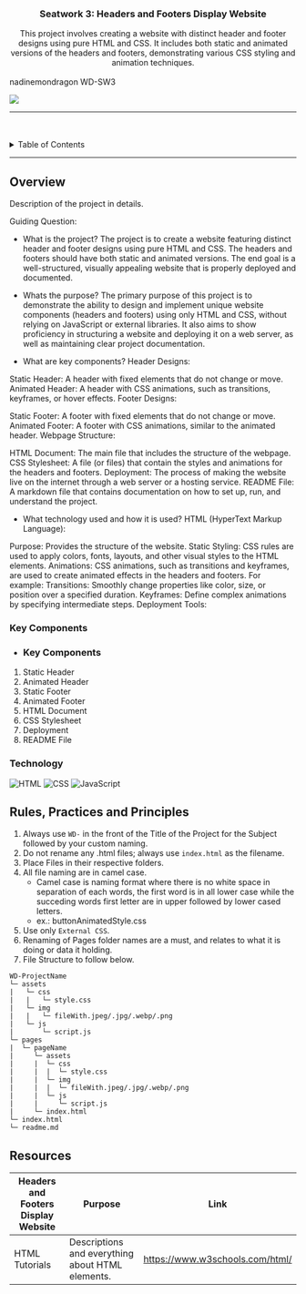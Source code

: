 <a name="readme-top">

<br/>

<br />
<div align="center">
  <a href="https://github.com/zyx-0314/">
  <!-- TODO: If you want to add logo or banner you can add it here -->
    
  </a>
<!-- TODO: Change Title to the name of the title of your Project -->
  <h3 align="center">Seatwork 3: Headers and Footers Display Website</h3>
</div>
<!-- TODO: Make a short description -->
<div align="center">
 This project involves creating a website with distinct header and footer designs using pure HTML and CSS. It includes both static and animated versions of the headers and footers, demonstrating various CSS styling and animation techniques. 
</div>

<br />

<!-- TODO: Change the zyx-0314 into your github username  --> nadinemondragon
<!-- TODO: Change the WD-Template-Project into the same name of your folder --> WD-SW3
![](https://visit-counter.vercel.app/counter.png?page=zyx-0314/WD-Template-Project)

---

<br />
<br />

<!-- TODO: If you want to add more layers for your readme -->
<details>
  <summary>Table of Contents</summary>
  <ol>
    <li>
      <a href="#overview">Overview</a>
      <ol>
        <li>
          <a href="#key-components">Key Components</a>
        </li>
        <li>
          <a href="#technology">Technology</a>
        </li>
      </ol>
    </li>
    <li>
      <a href="#rule,-practices-and-principles">Rules, Practices and Principles</a>
    </li>
    <li>
      <a href="#resources">Resources</a>
    </li>
  </ol>
</details>

---

## Overview

<!-- TODO: To be changed -->
<!-- The following are just sample -->
Description of the project in details.

Guiding Question:
- What is the project?
The project is to create a website featuring distinct header and footer designs using pure HTML and CSS. The headers and footers should have both static and animated versions. The end goal is a well-structured, visually appealing website that is properly deployed and documented.

- Whats the purpose?
The primary purpose of this project is to demonstrate the ability to design and implement unique website components (headers and footers) using only HTML and CSS, without relying on JavaScript or external libraries. It also aims to show proficiency in structuring a website and deploying it on a web server, as well as maintaining clear project documentation.

- What are key components?
Header Designs:

Static Header: A header with fixed elements that do not change or move.
Animated Header: A header with CSS animations, such as transitions, keyframes, or hover effects.
Footer Designs:

Static Footer: A footer with fixed elements that do not change or move.
Animated Footer: A footer with CSS animations, similar to the animated header.
Webpage Structure:

HTML Document: The main file that includes the structure of the webpage.
CSS Stylesheet: A file (or files) that contain the styles and animations for the headers and footers.
Deployment: The process of making the website live on the internet through a web server or a hosting service.
README File: A markdown file that contains documentation on how to set up, run, and understand the project.

- What technology used and how it is used?
HTML (HyperText Markup Language):

Purpose: Provides the structure of the website.
Static Styling: CSS rules are used to apply colors, fonts, layouts, and other visual styles to the HTML elements.
Animations: CSS animations, such as transitions and keyframes, are used to create animated effects in the headers and footers. For example:
Transitions: Smoothly change properties like color, size, or position over a specified duration.
Keyframes: Define complex animations by specifying intermediate steps.
Deployment Tools:

### Key Components
<!-- TODO: List of Key Components -->
<!-- The following are just sample -->
- ### Key Components

1. Static Header
2. Animated Header
3. Static Footer
4. Animated Footer
5. HTML Document
6. CSS Stylesheet
7. Deployment
8. README File

### Technology
<!-- TODO: List of Technology Used -->
![HTML](https://img.shields.io/badge/HTML-E34F26?style=for-the-badge&logo=html5&logoColor=white)
![CSS](https://img.shields.io/badge/CSS-1572B6?style=for-the-badge&logo=css3&logoColor=white)
![JavaScript](https://img.shields.io/badge/JavaScript-F7DF1E?style=for-the-badge&logo=javascript&logoColor=white)

## Rules, Practices and Principles
1. Always use `WD-` in the front of the Title of the Project for the Subject followed by your custom naming.
2. Do not rename any .html files; always use `index.html` as the filename.
3. Place Files in their respective folders.
4. All file naming are in camel case.
   - Camel case is naming format where there is no white space in separation of each words, the first word is in all lower case while the succeding words first letter are in upper followed by lower cased letters.
   - ex.: buttonAnimatedStyle.css
5. Use only `External CSS`.
6. Renaming of Pages folder names are a must, and relates to what it is doing or data it holding.
7. File Structure to follow below.

```
WD-ProjectName
└─ assets
|   └─ css
|   |   └─ style.css
|   └─ img
|   |   └─ fileWith.jpeg/.jpg/.webp/.png
|   └─ js
|       └─ script.js
└─ pages
|  └─ pageName
|     └─ assets
|     |  └─ css
|     |  |  └─ style.css
|     |  └─ img
|     |  |  └─ fileWith.jpeg/.jpg/.webp/.png
|     |  └─ js
|     |     └─ script.js
|     └─ index.html
└─ index.html
└─ readme.md
```

## Resources

<!-- TODO: Add References -->
| Headers and Footers Display Website | Purpose | Link |
|-|-|-|
| HTML Tutorials | Descriptions and everything about HTML elements. | https://www.w3schools.com/html/ |
